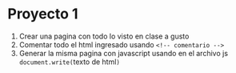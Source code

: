 # Proyecto 1

1. Crear una pagina con todo lo visto en clase a gusto
1. Comentar todo el html ingresado usando `<!-- comentario -->`
1. Generar la misma pagina con javascript usando en el archivo js `document.write(`texto de html`)`